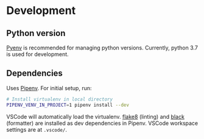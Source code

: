 # Development

## Python version

[Pyenv](https://github.com/pyenv/pyenv) is recommended for managing python versions. Currently, python 3.7 is used for development.

## Dependencies

Uses [Pipenv](https://docs.pipenv.org). For initial setup, run:

```sh
# Install virtualenv in local directory
PIPENV_VENV_IN_PROJECT=1 pipenv install --dev
```

VSCode will automatically load the virtualenv. [flake8](http://flake8.pycqa.org) (linting) and [black](https://github.com/ambv/black) (formatter) are installed as dev dependencies in Pipenv. VSCode workspace settings are at `.vscode/`.
